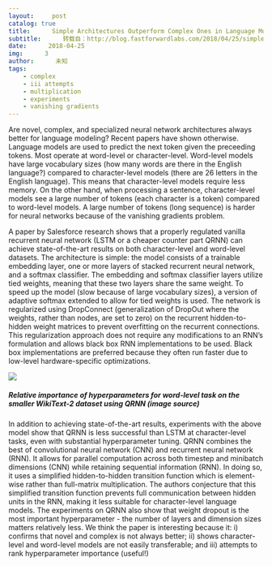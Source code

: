 ```yaml
---
layout:     post
catalog: true
title:      Simple Architectures Outperform Complex Ones in Language Modeling
subtitle:      转载自：http://blog.fastforwardlabs.com/2018/04/25/simple-architectures-outperform-complex-ones-in-language-modeling.html
date:      2018-04-25
img:      3
author:      未知
tags:
    - complex
    - iii attempts
    - multiplication
    - experiments
    - vanishing gradients
---
```


Are novel, complex, and specialized neural network architectures always better for language modeling? Recent papers have shown otherwise. Language models are used to predict the next token given the preceeding tokens. Most operate at word-level or character-level. Word-level models have large vocabulary sizes (how many words are there in the English language?) compared to character-level models (there are 26 letters in the English language). This means that character-level models require less memory. On the other hand, when processing a sentence, character-level models see a large number of tokens (each character is a token) compared to word-level models. A large number of tokens (long sequence) is harder for neural networks because of the vanishing gradients problem.

A paper by Salesforce research shows that a properly regulated vanilla recurrent neural network (LSTM or a cheaper counter part QRNN) can achieve state-of-the-art results on both character-level and word-level datasets. The architecture is simple: the model consists of a trainable embedding layer, one or more layers of stacked recurrent neural network, and a softmax classifier. The embedding and softmax classifier layers utilize tied weights, meaning that these two layers share the same weight. To speed up the model (slow because of large vocabulary sizes), a version of adaptive softmax extended to allow for tied weights is used. The network is regularized using DropConnect (generalization of DropOut where the weights, rather than nodes, are set to zero) on the recurrent hidden-to-hidden weight matrices to prevent overfitting on the recurrent connections. This regularization approach does not require any modifications to an RNN’s formulation and allows black box RNN implementations to be used. Black box implementations are preferred because they often run faster due to low-level hardware-specific optimizations.

![](http://blog.fastforwardlabs.com/images/2018/03/param_importance-1522251173209.png)


##### Relative importance of hyperparameters for word-level task on the smaller WikiText-2 dataset using QRNN (image source)

In addition to achieving state-of-the-art results, experiments with the above model show that QRNN is less successful than LSTM at character-level tasks, even with substantial hyperparameter tuning. QRNN combines the best of convolutional neural network (CNN) and recurrent neural network (RNN). It allows for parallel computation across both timestep and minibatch dimensions (CNN) while retaining sequential information (RNN). In doing so, it uses a simplified hidden-to-hidden transition function which is element-wise rather than full-matrix multiplication. The authors conjecture that this simplified transition function prevents full communication between hidden units in the RNN, making it less suitable for character-level language models. The experiments on QRNN also show that weight dropout is the most important hyperparameter - the number of layers and dimension sizes matters relatively less. We think the paper is interesting because it: i) confirms that novel and complex is not always better; ii) shows character-level and word-level models are not easily transferable; and iii) attempts to rank hyperparameter importance (useful!)
